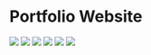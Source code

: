 # Portfolio Website
![](https://img.shields.io/github/last-commit/shivamshinde123/Portfolio-website-2)
![](https://img.shields.io/github/languages/count/shivamshinde123/Portfolio-website-2)
![](https://img.shields.io/github/languages/top/shivamshinde123/Portfolio-website-2)
![](https://img.shields.io/github/repo-size/shivamshinde123/Portfolio-website-2)
![](https://img.shields.io/github/directory-file-count/shivamshinde123/Portfolio-website-2)
![](https://img.shields.io/github/license/shivamshinde123/Portfolio-website-2)



